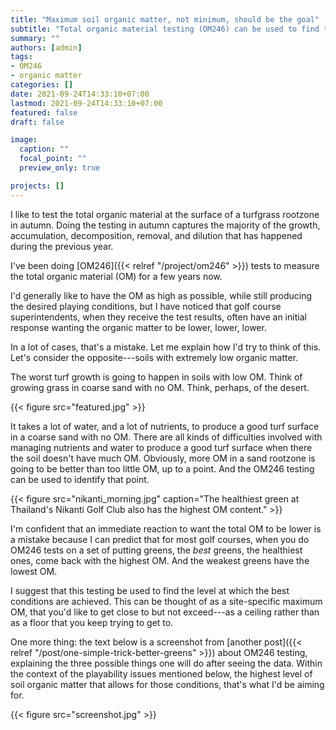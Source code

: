 ```yaml
---
title: "Maximum soil organic matter, not minimum, should be the goal"
subtitle: "Total organic material testing (OM246) can be used to find the maximum level of surface organic material that allows the desired playing conditions"
summary: ""
authors: [admin]
tags: 
- OM246
- organic matter
categories: []
date: 2021-09-24T14:33:10+07:00
lastmod: 2021-09-24T14:33:10+07:00
featured: false
draft: false

image:
  caption: ""
  focal_point: ""
  preview_only: true

projects: []
---
```


I like to test the total organic material at the surface of a turfgrass rootzone in autumn. Doing the testing in autumn captures the majority of the growth, accumulation, decomposition, removal, and dilution that has happened during the previous year.

I've been doing [OM246]({{< relref "/project/om246" >}}) tests to measure the total organic material (OM) for a few years now. 

I'd generally like to have the OM as high as possible, while still producing the desired playing conditions, but I have noticed that golf course superintendents, when they receive the test results, often have an initial response wanting the organic matter to be lower, lower, lower. 

In a lot of cases, that's a mistake. Let me explain how I'd try to think of this. Let's consider the opposite---soils with extremely low organic matter.

The worst turf growth is going to happen in soils with low OM. Think of growing grass in coarse sand with no OM. Think, perhaps, of the desert. 

{{< figure src="featured.jpg" >}}

It takes a lot of water, and a lot of nutrients, to produce a good turf surface in a coarse sand with no OM. There are all kinds of difficulties involved with managing nutrients and water to produce a good turf surface when there the soil doesn't have much OM. Obviously, more OM in a sand rootzone is going to be better than too little OM, up to a point. And the OM246 testing can be used to identify that point.

{{< figure src="nikanti_morning.jpg" caption="The healthiest green at Thailand's Nikanti Golf Club also has the highest OM content." >}}

I'm confident that an immediate reaction to want the total OM to be lower is a mistake because I can predict that for most golf courses, when you do OM246 tests on a set of putting greens, the *best* greens, the healthiest ones, come back with the highest OM. And the weakest greens have the lowest OM.

I suggest that this testing be used to find the level at which the best conditions are achieved. This can be thought of as a site-specific maximum OM, that you'd like to get close to but not exceed---as a ceiling rather than as a floor that you keep trying to get to.

One more thing: the text below is a screenshot from [another post]({{< relref "/post/one-simple-trick-better-greens" >}}) about OM246 testing, explaining the three possible things one will do after seeing the data. Within the context of the playability issues mentioned below, the highest level of soil organic matter that allows for those conditions, that's what I'd be aiming for.

{{< figure src="screenshot.jpg" >}}
